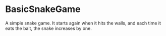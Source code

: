 # BasicSnakeGame
 A simple snake game. It starts again when it hits the walls, and each time it eats the bait, the snake increases by one.
